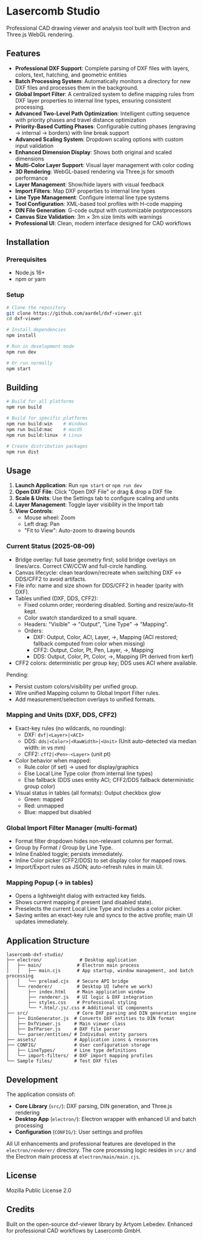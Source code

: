 # Lasercomb Studio

Professional CAD drawing viewer and analysis tool built with Electron and Three.js WebGL rendering.

## Features

- **Professional DXF Support**: Complete parsing of DXF files with layers, colors, text, hatching, and geometric entities
- **Batch Processing System**: Automatically monitors a directory for new DXF files and processes them in the background.
- **Global Import Filter**: A centralized system to define mapping rules from DXF layer properties to internal line types, ensuring consistent processing.
- **Advanced Two-Level Path Optimization**: Intelligent cutting sequence with priority phases and travel distance optimization
- **Priority-Based Cutting Phases**: Configurable cutting phases (engraving → internal → borders) with line break support
- **Advanced Scaling System**: Dropdown scaling options with custom input validation
- **Enhanced Dimension Display**: Shows both original and scaled dimensions
- **Multi-Color Layer Support**: Visual layer management with color coding
- **3D Rendering**: WebGL-based rendering via Three.js for smooth performance
- **Layer Management**: Show/hide layers with visual feedback
- **Import Filters**: Map DXF properties to internal line types
- **Line Type Management**: Configure internal line type systems
- **Tool Configuration**: XML-based tool profiles with H-code mapping
- **DIN File Generation**: G-code output with customizable postprocessors
- **Canvas Size Validation**: 3m × 3m size limits with warnings
- **Professional UI**: Clean, modern interface designed for CAD workflows

## Installation

### Prerequisites
- Node.js 16+ 
- npm or yarn

### Setup
```bash
# Clone the repository
git clone https://github.com/aardel/dxf-viewer.git
cd dxf-viewer

# Install dependencies
npm install

# Run in development mode
npm run dev

# Or run normally
npm start
```

## Building

```bash
# Build for all platforms
npm run build

# Build for specific platforms
npm run build:win    # Windows
npm run build:mac    # macOS  
npm run build:linux  # Linux

# Create distribution packages
npm run dist
```

## Usage

1. **Launch Application**: Run `npm start` or `npm run dev`
2. **Open DXF File**: Click "Open DXF File" or drag & drop a DXF file
3. **Scale & Units**: Use the Settings tab to configure scaling and units
4. **Layer Management**: Toggle layer visibility in the Import tab
5. **View Controls**: 
   - Mouse wheel: Zoom
   - Left drag: Pan
   - "Fit to View": Auto-zoom to drawing bounds

### Current Status (2025-08-09)

- Bridge overlay: full base geometry first; solid bridge overlays on lines/arcs. Correct CW/CCW and full-circle handling.
- Canvas lifecycle: clean teardown/recreate when switching DXF ↔ DDS/CFF2 to avoid artifacts.
- File info: name and size shown for DDS/CFF2 in header (parity with DXF).
- Tables unified (DXF, DDS, CFF2):
  - Fixed column order; reordering disabled. Sorting and resize/auto-fit kept.
  - Color swatch standardized to a small square.
  - Headers: "Visible" → "Output", "Line Type" → "Mapping".
  - Orders:
    - DXF: Output, Color, ACI, Layer, →, Mapping (ACI restored; fallback computed from color when missing)
    - CFF2: Output, Color, Pt, Pen, Layer, →, Mapping
    - DDS: Output, Color, Pt, Color, →, Mapping (Pt derived from kerf)
- CFF2 colors: deterministic per group key; DDS uses ACI where available.

Pending:
- Persist custom colors/visibility per unified group.
- Wire unified Mapping column to Global Import Filter rules.
- Add measurement/selection overlays to unified formats.

### Mapping and Units (DXF, DDS, CFF2)

- Exact-key rules (no wildcards, no rounding):
  - DXF: `dxf|<Layer>|<ACI>`
  - DDS: `dds|<Color>|<RawWidth>|<Unit>` (Unit auto-detected via median width: in vs mm)
  - CFF2: `cff2|<Pen>-<Layer>` (unit pt)
- Color behavior when mapped:
  - Rule.color (if set) → used for display/graphics
  - Else Local Line Type color (from internal line types)
  - Else fallback (DDS uses entity ACI; CFF2/DDS fallback deterministic group color)
- Visual status in tables (all formats): Output checkbox glow
  - Green: mapped
  - Red: unmapped
  - Blue: mapped but disabled

### Global Import Filter Manager (multi-format)

- Format filter dropdown hides non-relevant columns per format.
- Group by Format / Group by Line Type.
- Inline Enabled toggle; persists immediately.
- Inline Color picker (CFF2/DDS) to set display color for mapped rows.
- Import/Export rules as JSON; auto-refresh rules in main UI.

### Mapping Popup (→ in tables)

- Opens a lightweight dialog with extracted key fields.
- Shows current mapping if present (and disabled state).
- Preselects the current Local Line Type and includes a color picker.
- Saving writes an exact-key rule and syncs to the active profile; main UI updates immediately.

## Application Structure

```
lasercomb-dxf-studio/
├── electron/              # Desktop application
│   ├── main/             # Electron main process
│   │   ├── main.cjs      # App startup, window management, and batch processing
│   │   └── preload.cjs   # Secure API bridge
│   └── renderer/         # Desktop UI (where we work)
│       ├── index.html    # Main application window
│       ├── renderer.js   # UI logic & DXF integration
│       ├── styles.css    # Professional styling
│       └── *.html/.js/.css # Additional UI components
├── src/                  # Core DXF parsing and DIN generation engine
│   ├── DinGenerator.js  # Converts DXF entities to DIN format
│   ├── DxfViewer.js     # Main viewer class
│   ├── DxfParser.js     # DXF file parser
│   └── parser/entities/ # Individual entity parsers
├── assets/              # Application icons & resources
├── CONFIG/              # User configuration storage
│   ├── LineTypes/       # Line type definitions
│   └── import-filters/  # DXF import mapping profiles
└── Sample files/        # Test DXF files
```

## Development

The application consists of:
- **Core Library** (`src/`): DXF parsing, DIN generation, and Three.js rendering
- **Desktop App** (`electron/`): Electron wrapper with enhanced UI and batch processing
- **Configuration** (`CONFIG/`): User settings and profiles

All UI enhancements and professional features are developed in the `electron/renderer/` directory. The core processing logic resides in `src/` and the Electron main process at `electron/main/main.cjs`.

## License

Mozilla Public License 2.0

## Credits

Built on the open-source dxf-viewer library by Artyom Lebedev.
Enhanced for professional CAD workflows by Lasercomb GmbH.